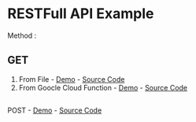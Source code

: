 # RESTFull API Example

Method :

## GET 
1. From File - [Demo](./get/fromfile/) - [Source Code](https://github.com/jscroot/examples/tree/main/api/get/fromfile)
2. From Goocle Cloud Function - [Demo](./get/fromgcf/) - [Source Code](https://github.com/jscroot/examples/tree/main/api/get/fromgcf)

##
POST - [Demo](./post/) - [Source Code](https://github.com/jscroot/examples/tree/main/api/post)